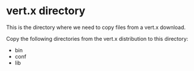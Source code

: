 # vert.x directory

This is the directory where we need to copy files from a vert.x download.

Copy the following directories from the vert.x distribution to this directory:

* bin
* conf
* lib

